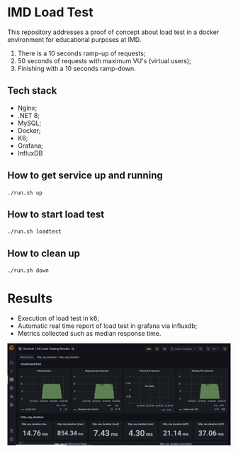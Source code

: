 # IMD Load Test
This repository addresses a proof of concept about load test in a docker environment for educational purposes at IMD.

1) There is a 10 seconds ramp-up of requests;
2) 50 seconds of requests with maximum VU's (virtual users);
3) Finishing with a 10 seconds ramp-down.

## Tech stack
- Nginx;
- .NET 8;
- MySQL;
- Docker;
- K6;
- Grafana;
- InfluxDB

## How to get service up and running
```
./run.sh up
```

## How to start load test
```
./run.sh loadtest
```

## How to clean up
```
./run.sh down
```

# Results
- Execution of load test in k6;
- Automatic real time report of load test in grafana via influxdb;
- Metrics collected such as median response time.

<img src="./docs/screenshot-grafana-dashboard.png"/>
